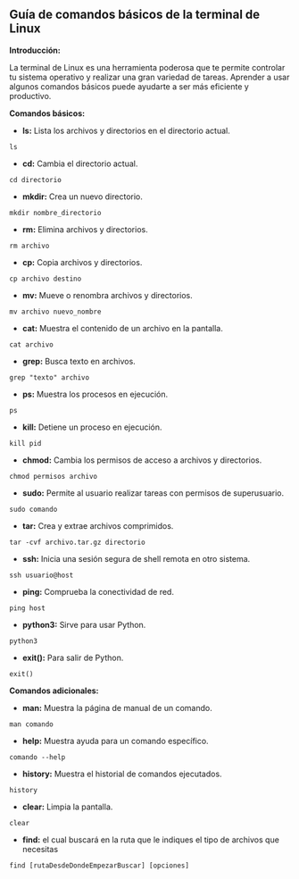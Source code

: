 ## Guía de comandos básicos de la terminal de Linux

**Introducción:**

La terminal de Linux es una herramienta poderosa que te permite controlar tu sistema operativo y realizar una gran variedad de tareas. Aprender a usar algunos comandos básicos puede ayudarte a ser más eficiente y productivo.

**Comandos básicos:**

* **ls:** Lista los archivos y directorios en el directorio actual.

```
ls
```

* **cd:** Cambia el directorio actual.

```
cd directorio
```

* **mkdir:** Crea un nuevo directorio.

```
mkdir nombre_directorio
```

* **rm:** Elimina archivos y directorios.

```
rm archivo
```

* **cp:** Copia archivos y directorios.

```
cp archivo destino
```

* **mv:** Mueve o renombra archivos y directorios.

```
mv archivo nuevo_nombre
```

* **cat:** Muestra el contenido de un archivo en la pantalla.

```
cat archivo
```

* **grep:** Busca texto en archivos.

```
grep "texto" archivo
```

* **ps:** Muestra los procesos en ejecución.

```
ps
```

* **kill:** Detiene un proceso en ejecución.

```
kill pid
```

* **chmod:** Cambia los permisos de acceso a archivos y directorios.

```
chmod permisos archivo
```

* **sudo:** Permite al usuario realizar tareas con permisos de superusuario.

```
sudo comando
```

* **tar:** Crea y extrae archivos comprimidos.

```
tar -cvf archivo.tar.gz directorio
```

* **ssh:** Inicia una sesión segura de shell remota en otro sistema.

```
ssh usuario@host
```

* **ping:** Comprueba la conectividad de red.

```
ping host
```

* **python3:** Sirve para usar Python.

```
python3
```

* **exit():** Para salir de Python.

```
exit()
```

**Comandos adicionales:**

* **man:** Muestra la página de manual de un comando.

```
man comando
```

* **help:** Muestra ayuda para un comando específico.

```
comando --help
```

* **history:** Muestra el historial de comandos ejecutados.

```
history
```

* **clear:** Limpia la pantalla.
  
```
clear
```

* **find:** el cual buscará en la ruta que le indiques el tipo de archivos que necesitas

```
find [rutaDesdeDondeEmpezarBuscar] [opciones]
```


